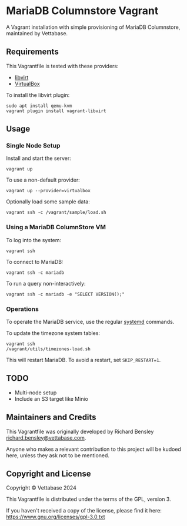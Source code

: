 # MariaDB Columnstore Vagrant

A Vagrant installation with simple provisioning of MariaDB Columnstore, maintained by Vettabase.

## Requirements

This Vagrantfile is tested with these providers:
  * [libvirt](https://vagrant-libvirt.github.io/vagrant-libvirt/)
  * [VirtualBox](https://developer.hashicorp.com/vagrant/docs/providers/virtualbox)

To install the libvirt plugin:

    sudo apt install qemu-kvm
    vagrant plugin install vagrant-libvirt

## Usage

### Single Node Setup

Install and start the server:

    vagrant up

To use a non-default provider:

    vagrant up --provider=virtualbox

Optionally load some sample data:

    vagrant ssh -c /vagrant/sample/load.sh

### Using a MariaDB ColumnStore VM

To log into the system:

    vagrant ssh

To connect to MariaDB:

    vagrant ssh -c mariadb

To run a query non-interactively:

    vagrant ssh -c mariadb -e "SELECT VERSION();"

### Operations

To operate the MariaDB service, use the regular [systemd](https://www.freedesktop.org/wiki/Software/systemd/)
commands.

To update the timezone system tables:

    vagrant ssh
    /vagrant/utils/timezones-load.sh

This will restart MariaDB. To avoid a restart, set `SKIP_RESTART=1`.

## TODO

* Multi-node setup
* Include an S3 target like Minio

## Maintainers and Credits

This Vagrantfile was originally developed by Richard Bensley <richard.bensley@vettabase.com>.

Anyone who makes a relevant contribution to this project will be
kudoed here, unless they ask not to be mentioned.

## Copyright and License

Copyright © Vettabase 2024

This Vagrantfile is distributed under the terms of the GPL, version 3.

If you haven't received a copy of the license, please find it here:
https://www.gnu.org/licenses/gpl-3.0.txt

